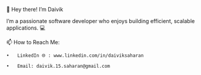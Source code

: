 👋 Hey there! I’m Daivik

I’m a passionate software developer who enjoys building efficient, scalable applications. 💻

📫 How to Reach Me:

	•	LinkedIn 🌐 : www.linkedin.com/in/daiviksaharan
 
	•	Email: daivik.15.saharan@gmail.com
 
<!---
daivik1515/daivik1515 is a ✨ special ✨ repository because its `README.md` (this file) appears on your GitHub profile.
You can click the Preview link to take a look at your changes.
--->
